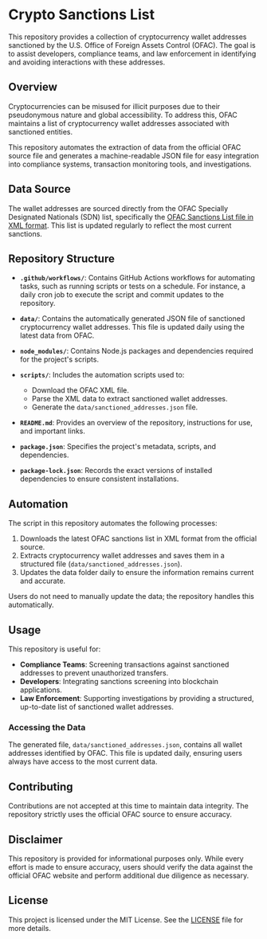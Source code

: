 # Crypto Sanctions List

This repository provides a collection of cryptocurrency wallet addresses sanctioned by the U.S. Office of Foreign Assets Control (OFAC). The goal is to assist developers, compliance teams, and law enforcement in identifying and avoiding interactions with these addresses.

## Overview

Cryptocurrencies can be misused for illicit purposes due to their pseudonymous nature and global accessibility. To address this, OFAC maintains a list of cryptocurrency wallet addresses associated with sanctioned entities.

This repository automates the extraction of data from the official OFAC source file and generates a machine-readable JSON file for easy integration into compliance systems, transaction monitoring tools, and investigations.

## Data Source

The wallet addresses are sourced directly from the OFAC Specially Designated Nationals (SDN) list, specifically the [OFAC Sanctions List file in XML format](https://sanctionslist.ofac.treas.gov/Home/SdnList). This list is updated regularly to reflect the most current sanctions.

## Repository Structure

- **`.github/workflows/`**: Contains GitHub Actions workflows for automating tasks, such as running scripts or tests on a schedule. For instance, a daily cron job to execute the script and commit updates to the repository.

- **`data/`**: Contains the automatically generated JSON file of sanctioned cryptocurrency wallet addresses. This file is updated daily using the latest data from OFAC.

- **`node_modules/`**: Contains Node.js packages and dependencies required for the project's scripts.

- **`scripts/`**: Includes the automation scripts used to:
  - Download the OFAC XML file.
  - Parse the XML data to extract sanctioned wallet addresses.
  - Generate the `data/sanctioned_addresses.json` file.

- **`README.md`**: Provides an overview of the repository, instructions for use, and important links.

- **`package.json`**: Specifies the project's metadata, scripts, and dependencies.

- **`package-lock.json`**: Records the exact versions of installed dependencies to ensure consistent installations.

## Automation

The script in this repository automates the following processes:

1. Downloads the latest OFAC sanctions list in XML format from the official source.
2. Extracts cryptocurrency wallet addresses and saves them in a structured file (`data/sanctioned_addresses.json`).
3. Updates the data folder daily to ensure the information remains current and accurate.

Users do not need to manually update the data; the repository handles this automatically.

## Usage

This repository is useful for:

- **Compliance Teams**: Screening transactions against sanctioned addresses to prevent unauthorized transfers.
- **Developers**: Integrating sanctions screening into blockchain applications.
- **Law Enforcement**: Supporting investigations by providing a structured, up-to-date list of sanctioned wallet addresses.

### Accessing the Data

The generated file, `data/sanctioned_addresses.json`, contains all wallet addresses identified by OFAC. This file is updated daily, ensuring users always have access to the most current data.

## Contributing

Contributions are not accepted at this time to maintain data integrity. The repository strictly uses the official OFAC source to ensure accuracy.

## Disclaimer

This repository is provided for informational purposes only. While every effort is made to ensure accuracy, users should verify the data against the official OFAC website and perform additional due diligence as necessary.

## License

This project is licensed under the MIT License. See the [LICENSE](https://opensource.org/licenses/MIT) file for more details.
